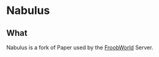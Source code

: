 # Nabulus #
## What ##
Nabulus is a fork of Paper used by the [FroobWorld](https://froobworld.com/) Server.
